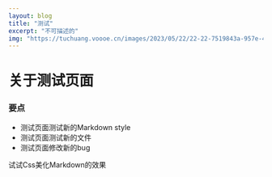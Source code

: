 ```yaml
---
layout: blog
title: "测试"
excerpt: "不可描述的"
img: "https://tuchuang.voooe.cn/images/2023/05/22/22-22-7519843a-957e-4e9a-89ae-adea78b7c8ccf1a0fb67-40df-4407-9ef2-8fd93957264e.jpg"
---
```



# 关于测试页面

### 要点

- 测试页面测试新的Markdown style
- 测试页面测试新的文件
- 测试页面修改新的bug


试试Css美化Markdown的效果
